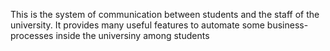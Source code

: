 This is the system of communication between students and the staff of the university. It provides many useful features to automate some business-processes inside the universiny among students
